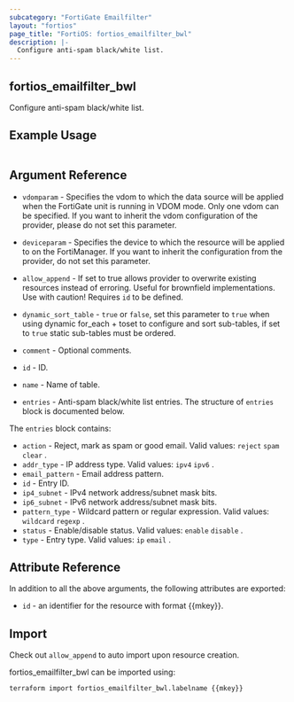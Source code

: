 ```yaml
---
subcategory: "FortiGate Emailfilter"
layout: "fortios"
page_title: "FortiOS: fortios_emailfilter_bwl"
description: |-
  Configure anti-spam black/white list.
---
```


## fortios_emailfilter_bwl
Configure anti-spam black/white list.

## Example Usage

```hcl

```

## Argument Reference
* `vdomparam` - Specifies the vdom to which the data source will be applied when the FortiGate unit is running in VDOM mode. Only one vdom can be specified. If you want to inherit the vdom configuration of the provider, please do not set this parameter.
* `deviceparam` - Specifies the device to which the resource will be applied to on the FortiManager. If you want to inherit the configuration from the provider, do not set this parameter.
* `allow_append` - If set to true allows provider to overwrite existing resources instead of erroring. Useful for brownfield implementations. Use with caution! Requires `id` to be defined.
* `dynamic_sort_table` - `true` or `false`, set this parameter to `true` when using dynamic for_each + toset to configure and sort sub-tables, if set to `true` static sub-tables must be ordered.

* `comment` - Optional comments.
* `id` - ID.
* `name` - Name of table.
* `entries` - Anti-spam black/white list entries. The structure of `entries` block is documented below.

The `entries` block contains:

* `action` - Reject, mark as spam or good email. Valid values: `reject` `spam` `clear` .
* `addr_type` - IP address type. Valid values: `ipv4` `ipv6` .
* `email_pattern` - Email address pattern.
* `id` - Entry ID.
* `ip4_subnet` - IPv4 network address/subnet mask bits.
* `ip6_subnet` - IPv6 network address/subnet mask bits.
* `pattern_type` - Wildcard pattern or regular expression. Valid values: `wildcard` `regexp` .
* `status` - Enable/disable status. Valid values: `enable` `disable` .
* `type` - Entry type. Valid values: `ip` `email` .

## Attribute Reference

In addition to all the above arguments, the following attributes are exported:
* `id` - an identifier for the resource with format {{mkey}}.

## Import

Check out `allow_append` to auto import upon resource creation.

fortios_emailfilter_bwl can be imported using:
```sh
terraform import fortios_emailfilter_bwl.labelname {{mkey}}
```

